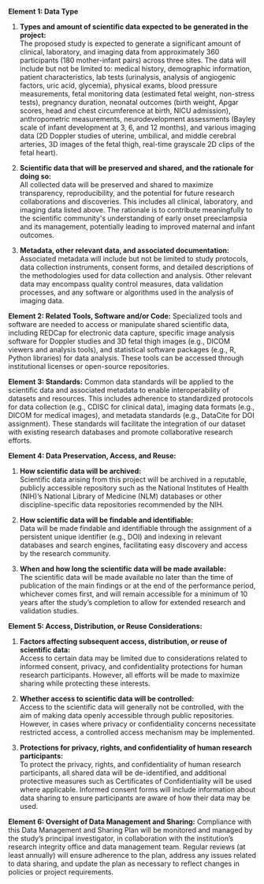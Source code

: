 **Element 1: Data Type**

1. **Types and amount of scientific data expected to be generated in the project:**  
   The proposed study is expected to generate a significant amount of clinical, laboratory, and imaging data from approximately 360 participants (180 mother-infant pairs) across three sites. The data will include but not be limited to: medical history, demographic information, patient characteristics, lab tests (urinalysis, analysis of angiogenic factors, uric acid, glycemia), physical exams, blood pressure measurements, fetal monitoring data (estimated fetal weight, non-stress tests), pregnancy duration, neonatal outcomes (birth weight, Apgar scores, head and chest circumference at birth, NICU admission), anthropometric measurements, neurodevelopment assessments (Bayley scale of infant development at 3, 6, and 12 months), and various imaging data (2D Doppler studies of uterine, umbilical, and middle cerebral arteries, 3D images of the fetal thigh, real-time grayscale 2D clips of the fetal heart).

2. **Scientific data that will be preserved and shared, and the rationale for doing so:**  
   All collected data will be preserved and shared to maximize transparency, reproducibility, and the potential for future research collaborations and discoveries. This includes all clinical, laboratory, and imaging data listed above. The rationale is to contribute meaningfully to the scientific community's understanding of early onset preeclampsia and its management, potentially leading to improved maternal and infant outcomes.

3. **Metadata, other relevant data, and associated documentation:**  
   Associated metadata will include but not be limited to study protocols, data collection instruments, consent forms, and detailed descriptions of the methodologies used for data collection and analysis. Other relevant data may encompass quality control measures, data validation processes, and any software or algorithms used in the analysis of imaging data.

**Element 2: Related Tools, Software and/or Code:**
Specialized tools and software are needed to access or manipulate shared scientific data, including REDCap for electronic data capture, specific image analysis software for Doppler studies and 3D fetal thigh images (e.g., DICOM viewers and analysis tools), and statistical software packages (e.g., R, Python libraries) for data analysis. These tools can be accessed through institutional licenses or open-source repositories.

**Element 3: Standards:**
Common data standards will be applied to the scientific data and associated metadata to enable interoperability of datasets and resources. This includes adherence to standardized protocols for data collection (e.g., CDISC for clinical data), imaging data formats (e.g., DICOM for medical images), and metadata standards (e.g., DataCite for DOI assignment). These standards will facilitate the integration of our dataset with existing research databases and promote collaborative research efforts.

**Element 4: Data Preservation, Access, and Reuse:**

1. **How scientific data will be archived:**  
   Scientific data arising from this project will be archived in a reputable, publicly accessible repository such as the National Institutes of Health (NIH)’s National Library of Medicine (NLM) databases or other discipline-specific data repositories recommended by the NIH.

2. **How scientific data will be findable and identifiable:**  
   Data will be made findable and identifiable through the assignment of a persistent unique identifier (e.g., DOI) and indexing in relevant databases and search engines, facilitating easy discovery and access by the research community.

3. **When and how long the scientific data will be made available:**  
   The scientific data will be made available no later than the time of publication of the main findings or at the end of the performance period, whichever comes first, and will remain accessible for a minimum of 10 years after the study’s completion to allow for extended research and validation studies.

**Element 5: Access, Distribution, or Reuse Considerations:**

1. **Factors affecting subsequent access, distribution, or reuse of scientific data:**  
   Access to certain data may be limited due to considerations related to informed consent, privacy, and confidentiality protections for human research participants. However, all efforts will be made to maximize sharing while protecting these interests.

2. **Whether access to scientific data will be controlled:**  
   Access to the scientific data will generally not be controlled, with the aim of making data openly accessible through public repositories. However, in cases where privacy or confidentiality concerns necessitate restricted access, a controlled access mechanism may be implemented.

3. **Protections for privacy, rights, and confidentiality of human research participants:**  
   To protect the privacy, rights, and confidentiality of human research participants, all shared data will be de-identified, and additional protective measures such as Certificates of Confidentiality will be used where applicable. Informed consent forms will include information about data sharing to ensure participants are aware of how their data may be used.

**Element 6: Oversight of Data Management and Sharing:**
Compliance with this Data Management and Sharing Plan will be monitored and managed by the study’s principal investigator, in collaboration with the institution’s research integrity office and data management team. Regular reviews (at least annually) will ensure adherence to the plan, address any issues related to data sharing, and update the plan as necessary to reflect changes in policies or project requirements.
